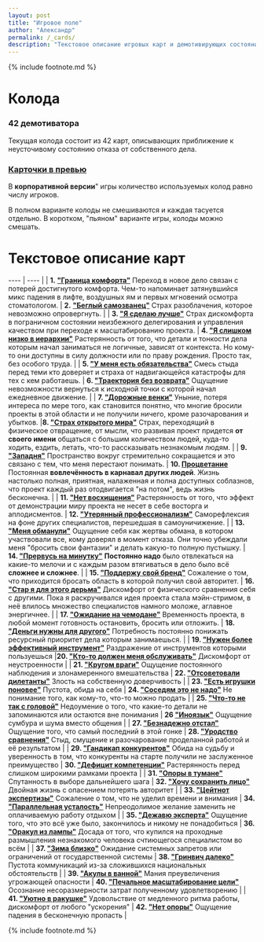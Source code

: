 ```yaml
---
layout: post
title: "Игровое поле"
author: "Александр"
permalink: /_cards/
description: "Текстовое описание игровых карт и демотивирующих состояний переживаемых в процессе отказа от продолжения собственного проекта в пользу работы по найму" 
---
```

{% include footnote.md %}
# Колода

### 42 демотиватора

Текущая колода состоит из 42 карт, описывающих приближение к неусточивому состоянию отказа от собственного дела.  

### [Карточки в превью](/icards/)

В **корпоративной версии**" игры количество используемых колод равно числу игроков.

В полном варианте колоды не смешиваются и каждая тасуется отдельно. В коротком, "пьяном" варианте игры, колоды можно смешать. 

# Текстовое описание карт

 ---- | ---- |
| **1.** **["Граница комфорта"](/ComfortLimitReached/)** Переход в новое дело связан с потерей достигнутого комфорта. Чем-то напоминает затянувшийся микс падения в лифте, воздушных ям и первых мгновений осмотра стоматологом. | **2.** **["Беглый самозванец"](/UnmaskingTheImpostor/)** Страх разоблачения, которое невозможно опровергнуть. |
| **3. ["Я сделаю лучше"](/IDoBetter/)** Страх дискомфорта в пограничном состоянии неизбежного делегирования и управления качеством при переходе к масштабированию проекта. | **4. ["Я слишком низко в иерархии"](/Hierarchy/)** Растерянность от того, что детали и тонкости дела которым начал заниматься не логичные, зависят от контекста. Но кому-то они доступны в силу должности или по праву рождения. Просто так, без особого труда. |
| **5. ["У меня есть обязательства"](/Obligation/)** Смесь стыда перед теми кто доверяет и страха от надвигающейся катастрофы для тех с кем работаешь. | **6. ["Траектория без возврата"](/WithoutReturn/)** Ощущение невозможности вернуться к исходной точки с которой начал ежедневное движение. |
| **7. ["Дорожные венки"](/WreathsOnPillars/)** Уныние, потеря интереса по мере того, как становится понятно, что многие бросили проекты в этой области и не получили ничего, кроме разочарования и убытков. |**8. ["Страх открытого мира"](/Agoraphobia/)** Страх, переходящий в физическое отвращение, от мысли, что развивая проект придется **от своего имени** общаться с большим количеством людей, куда-то ходить, ездить, летать, что-то рассказывать незнакомым людям. |
| **9. ["Западня"](/Claustrophobia/)** Пространство вокруг стремительно сокращается и это связано с тем, что меня перестают понимать. | **10. [Процветание](/Prosperity/)** Постоянная **вовлечённость в карнавал других людей**. Жизнь настолько полная, приятная, налаженная и полна доступных соблазнов, что проект каждый раз отодвигается "на потом", ведь жизнь бесконечна. |
| **11. ["Нет восхищения"](/NoApplause/)** Растерянность от того, что эффект от демонстрации миру проекта не несет в себе восторга и аплодисментов. | **12. ["Утерянный профессионализм"](/DoubtAboutProfessionalism/)** Саморефлексия на фоне других специалистов, перешедшая в самоуничижение. |
| **13. ["Меня обманули"](/Hype/)** Ощущение себя как жертвы обмана, в котором участвовали все, кому доверял в момент отказа. Они точно убеждали меня "бросить свои фантазии" и делать какую-то полную пустышку. | **14. ["Прервусь на минутку"](/Intermit/)** **Постоянно надо** было отвлекаться на какие-то мелочи и с каждым разом втягиваться в дело было всё **сложнее и сложнее**. |
| **15. ["Поддержу свой бренд"](/SupportMyBrand/)** Сожаление о том, что приходится бросать область в которой получил свой авторитет. | **16. ["Стар я для этого дерьма"](/ChairDays/)** Дискомфорт от физического сравнения себя с другими. Пока я раскручивался идея проекта стала мэйн-стримом, в неё влилось множество специалистов намного моложе, аглавное энергичнее. |
| **17. ["Ожидание на чемодане"](/WaitingForAnInvite/)** Временность проекта, в любой момент готовность  остановить, бросить или отложить. | **18. ["Деньги нужны для другого"](/NotAPriority/)** Потребность постоянно понижать ресурсный приоритет дела которым занимаешься. |
| **19. ["Нужен более эффективный инструмент"](/OtherTool/)** Раздражение от инструментов которыми пользуешься |**20. ["Кто-то должен меня обслуживать"](/NeedAServant/)** Дискомфорт от неустроенности | 
| **21. ["Кругом враги"](/EnemiesAllAround/)** Ощущение постоянного наблюдения и злонамеренного вмешательства | **22. ["Отсоветовали дилетанты"](/AmateurTips/)** Злость на собственную доверчивость |
| **23. ["Есть игрушки поновее"](/NewToys/)** Пустота, обида на себя | **24. ["Соседям это не надо"](/NoLocalMarket/)** Не понимание того, как кому-то, что-то можно продать |
| **25. ["Что-то не так с головой"](/ImaginaryDementia/)** Недоумение о того, что какие-то детали не запоминаются или остаются вне понимания | **26 ["Иноязык"](/AnotherLanguage/)** Ощущение сумбура и шума вместо общения |
| **27. ["Безнадежно отстал"](/BehindInTheRace/)** Ощущение того, что самый последний в этой гонке | **28. ["Уродство сравнения"](/OthersHaveItBetter/)** Стыд, смущение и разочарование проделанной работой и её результатом |
| **29. ["Гандикап конкурентов"](/Handicap)** Обида на судьбу и уверенность в том, что конкуренты на старте получили не заслуженное преимущество | **30. ["Дефицит компетенции"](/CompetenceDeficit/)** Растерянность перед слишком широкими рамками проекта |
| **31. ["Опоры в тумане"](/OutOfFocus/)** Спутанность в выборе дальнейшего шага | **32. ["Хочу сохранить лицо"](/DontLoseFace/)** Двойная жизнь с опасением потерять авторитет |
| **33. ["Цейтнот экспертизы"](/DidNotHaveEnoughTime/)** Сожаление о том, что не уделил времени и внимания | **34. ["Параллельная усталость"](/CumulativeFatigue/)** Непреодолимое желание заменить не оплачиваемую работу отдыхом |
| **35. ["Дежавю эксперта"](/EverythingWas/)** Ощущение того, что это всё уже было, закончилось и никому не понадобиться | **36. ["Оракул из лампы"](/UninvitedExpert/)** Досада от того, что купился на проходные размышления незнакомого человека счтиющегося специалистом во всём |
| **37. ["Зима близко"](/SignsOfTrouble/)** Ожидание системных запретов или ограничений от государственной системы | **38. ["Гринвич далеко"](/OffTheField/)** Пустота коммуникаций из-за сложившихся национальных обстоятельств | 
| **39. ["Акулы в ванной"](/ImaginaryHazards/)** Мания преувеличения угрожающей опасности | **40. ["Печальное масштабирование цели"](/ExchangeOfNothingForNothing/)** Осознание несоразмерности затрат полученному удовлетворению |
| **41. ["Уютно в ракушке"](/SnailHouse/)** Удовольствие от медленного ритма работы, дискомфорт от любого "ускорения" | **42. ["Нет опоры"](/Limbo/)** Ощущение падения в бесконечную пропасть |

{% include footnote.md %} 
